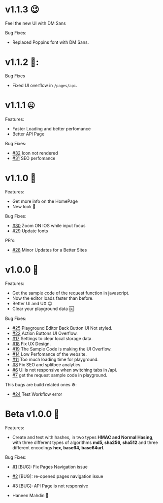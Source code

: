 # v1.1.3 😉

Feel the new UI with DM Sans

Bug Fixes:
- Replaced Poppins font with DM Sans.

# v1.1.2 🧐:
Bug Fixes

- Fixed UI overflow in `/pages/api`.

# v1.1.1 🤐

Features:

- Faster Loading and better perfomance
- Better API Page

Bug Fixes:

- [#32](https://github.com/haneenmahd/hashable/issues/31) Icon not rendered
- [#31](https://github.com/haneenmahd/hashable/issues/31) SEO perfomance

# v1.1.0 👊

Features:

- Get more info on the HomePage
- New look 👀

Bug Fixes:

- [#30](https://github.com/haneenmahd/hashable/issues/30) Zoom ON IOS while input focus
- [#29](https://github.com/haneenmahd/hashable/issues/29) Update fonts

PR's:

- [#28](https://github.com/haneenmahd/hashable/issues/28) Minor Updates for a Better Sites

# v1.0.0 👋

Features:

- Get the sample code of the request function in javascript.
- Now the editor loads faster than before.
- Better UI and UX 😊
- Clear your playground data 🆑

Bug Fixes:

- [#25](https://github.com/haneenmahd/hashable/issues/25) Playground Editor Back Button UI Not styled.
- [#22](https://github.com/haneenmahd/hashable/issues/20) Action Buttons UI Overflow.
- [#17](https://github.com/haneenmahd/hashable/issues/17) Settings to clear local storage data.
- [#18](https://github.com/haneenmahd/hashable/issues/18) Fix UX Design.
- [#19](https://github.com/haneenmahd/hashable/issues/19) The Sample Code is making the UI Overflow.
- [#14](https://github.com/haneenmahd/hashable/issues/14) Low Perfomance of the website.
- [#11](https://github.com/haneenmahd/hashable/issues/11) Too much loading time for playground.
- [#8](https://github.com/haneenmahd/hashable/issues/8) Fix SEO and splitbee analytics.
- [#6](https://github.com/haneenmahd/hashable/issues/6) UI is not responsive when switching tabs in /api.
- [#7](https://github.com/haneenmahd/hashable/issues/7) get the request sample code in playground.

This bugs are build related ones ⚙️:

- [#24](https://github.com/haneenmahd/hashable/issues/24) Test Workflow error

# Beta v1.0.0 🚀

Features:

- Create and test with hashes, in two types **HMAC and Normal Hasing**, with three different types of algorithms **md5, sha256, sha512** and three different encodings **hex, base64, base64url**.

Bug Fixes:

- [#1](https://github.com/haneenmahd/hashable/issues/1) [BUG]: Fix Pages Navigation issue
- [#2](https://github.com/haneenmahd/hashable/issues/1) [BUG]: re-opened pages navigation issue
- [#3](https://github.com/haneenmahd/hashable/issues/3) [BUG]: API Page is not responsive

- Haneen Mahdin 🚀
